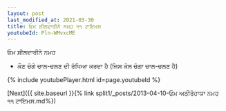 ```yaml
---
layout: post
last_modified_at: 2021-03-30
title: ਓਮ ਸ਼ੀਲਦਾਰੀਨੇ ਨਮਹ ੧੧ ਟਾਇਮਸ
youtubeId: Pln-WMvxcME
---
```

 
 
 ਓਮ ਸ਼ੀਲਦਾਰੀਨੇ ਨਮਹ  
 
 -  ਕੌਣ ਚੰਗੇ ਚਾਲ-ਚਲਣ ਦੀ ਰੱਖਿਆ ਕਰਦਾ ਹੈ (ਜਿਸ ਕੋਲ ਚੰਗਾ ਚਾਲ-ਚਲਣ ਹੈ) 
 
  
 
  
 
 
 
 
 
 


{% include youtubePlayer.html id=page.youtubeId %}
 
[Next]({{ site.baseurl }}{% link  split1/_posts/2013-04-10-ਓਮ ਅਠੀਰੋਹਾਯਾ ਨਮਹ ੧੧ ਟਾਇਮਸ.md%})
 
